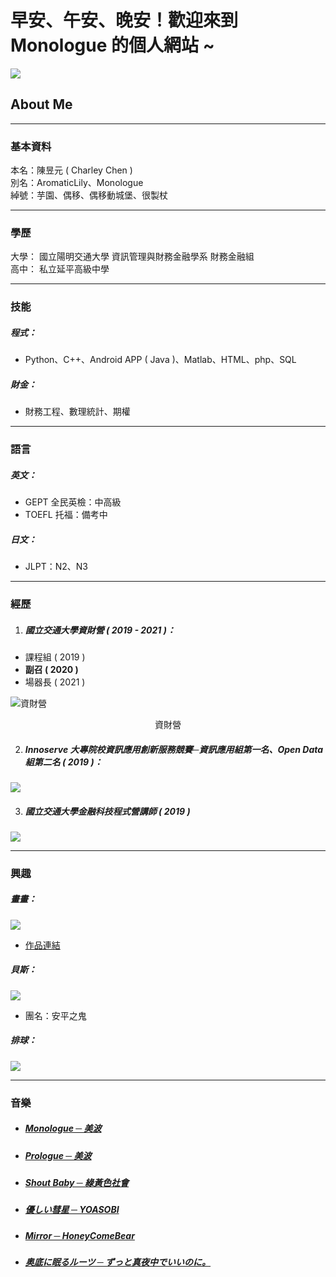 # 早安、午安、晚安！歡迎來到 **Monologue 的個人網站 ~** 
![](/img/11170.jpg)
## About Me
***
### 基本資料

本名：陳昱元 ( Charley Chen )  
別名：AromaticLily、Monologue  
綽號：芋園、偶移、偶移動城堡、很製杖  
***

### 學歷
大學：
國立陽明交通大學 資訊管理與財務金融學系 財務金融組  
高中：
私立延平高級中學
***
### 技能
##### 程式：  
* Python、C++、Android APP ( Java )、Matlab、HTML、php、SQL  
##### 財金：  
* 財務工程、數理統計、期權  

***
### 語言
##### 英文：
* GEPT 全民英檢：中高級  
* TOEFL 托福：備考中  
  
##### 日文：
* JLPT：N2、N3
***
### 經歷
1. ##### 國立交通大學資財營 ( 2019 - 2021 )：  
* 課程組 ( 2019 )
* **副召 ( 2020 )**
* 場器長 ( 2021 )  

![資財營](/img/11177.jpg)  
<center>資財營</center>
  
2. ##### Innoserve 大專院校資訊應用創新服務競賽─資訊應用組第一名、Open Data組第二名 ( 2019 )：
![](/img/11173.jpg)  


3. ##### 國立交通大學金融科技程式營講師 ( 2019 )
![](/img/11176.jpg)  
***
### 興趣

##### 畫畫：
![](/img/draww.jpg)  
* [作品連結](https://www.instagram.com/aromaticlily.3/) 

##### 貝斯：
![](/img/bass.jpg)  
* 團名：安平之鬼

##### 排球：
![](/img/volley2.jpg)  

***
### 音樂
* ##### [Monologue ─ 美波](https://www.youtube.com/watch?v=jDGvaQMdPdg)
* ##### [Prologue ─ 美波](https://www.youtube.com/watch?v=DkAyAvKMFP4)
* ##### [Shout Baby ─ 綠黃色社會](https://www.youtube.com/watch?v=Ww8oxgqDQSs)
* ##### [優しい彗星 ─ YOASOBI](https://www.youtube.com/watch?v=VyvhvlYvRnc)
* ##### [Mirror ─ HoneyComeBear](https://www.youtube.com/watch?v=ufAiiTQLwp8)
* ##### [奥底に眠るルーツ ─ ずっと真夜中でいいのに。](https://open.spotify.com/track/4M0rktmlJVIcIWUlOtPntQ?si=0e9351034290499c)